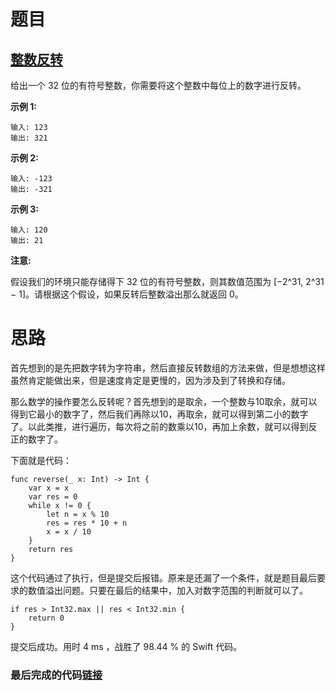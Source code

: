 # 题目

## [整数反转](https://leetcode-cn.com/problems/reverse-integer/)

给出一个 32 位的有符号整数，你需要将这个整数中每位上的数字进行反转。

**示例 1:**

```
输入: 123
输出: 321
```

 **示例 2:**

```
输入: -123
输出: -321
```

**示例 3:**

```
输入: 120
输出: 21
```

**注意:**

假设我们的环境只能存储得下 32 位的有符号整数，则其数值范围为 [−2^31, 2^31 − 1]。请根据这个假设，如果反转后整数溢出那么就返回 0。

# 思路

首先想到的是先把数字转为字符串，然后直接反转数组的方法来做，但是想想这样虽然肯定能做出来，但是速度肯定是更慢的，因为涉及到了转换和存储。

那么数学的操作要怎么反转呢？首先想到的是取余，一个整数与10取余，就可以得到它最小的数字了，然后我们再除以10，再取余，就可以得到第二小的数字了。以此类推，进行遍历，每次将之前的数乘以10，再加上余数，就可以得到反正的数字了。

下面就是代码：

```
func reverse(_ x: Int) -> Int {
    var x = x
    var res = 0
    while x != 0 {
        let n = x % 10
        res = res * 10 + n
        x = x / 10
    }
    return res
}
```

这个代码通过了执行，但是提交后报错。原来是还漏了一个条件，就是题目最后要求的数值溢出问题。只要在最后的结果中，加入对数字范围的判断就可以了。

```
if res > Int32.max || res < Int32.min {
    return 0
}
```

提交后成功。用时 4 ms ，战胜了 98.44 % 的 Swift 代码。

### 最后完成的代码[链接](https://github.com/pepsikirk/LeetCode/blob/master/Algorithm/7.ReverseInteger/code.swift)




